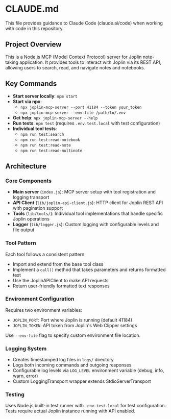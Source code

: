 # CLAUDE.md

This file provides guidance to Claude Code (claude.ai/code) when working with code in this repository.

## Project Overview

This is a Node.js MCP (Model Context Protocol) server for Joplin note-taking application. It provides tools to interact with Joplin via its REST API, allowing users to search, read, and navigate notes and notebooks.

## Key Commands

- **Start server locally**: `npm start`
- **Start via npx**: 
  - `npx joplin-mcp-server --port 41184 --token your_token`
  - `npx joplin-mcp-server --env-file /path/to/.env`
- **Get help**: `npx joplin-mcp-server --help`
- **Run tests**: `npm test` (requires `.env.test.local` with test configuration)
- **Individual tool tests**: 
  - `npm run test:search`
  - `npm run test:read-notebook`
  - `npm run test:read-note`
  - `npm run test:read-multinote`

## Architecture

### Core Components

- **Main server** (`index.js`): MCP server setup with tool registration and logging transport
- **API Client** (`lib/joplin-api-client.js`): HTTP client for Joplin REST API with pagination support
- **Tools** (`lib/tools/`): Individual tool implementations that handle specific Joplin operations
- **Logger** (`lib/logger.js`): Custom logging with configurable levels and file output

### Tool Pattern

Each tool follows a consistent pattern:
- Import and extend from the base tool class
- Implement a `call()` method that takes parameters and returns formatted text
- Use the JoplinAPIClient to make API requests
- Return user-friendly formatted text responses

### Environment Configuration

Requires two environment variables:
- `JOPLIN_PORT`: Port where Joplin is running (default 41184)
- `JOPLIN_TOKEN`: API token from Joplin's Web Clipper settings

Use `--env-file` flag to specify custom environment file location.

### Logging System

- Creates timestamped log files in `logs/` directory
- Logs both incoming commands and outgoing responses
- Configurable log levels via `LOG_LEVEL` environment variable (debug, info, warn, error)
- Custom LoggingTransport wrapper extends StdioServerTransport

### Testing

Uses Node.js built-in test runner with `.env.test.local` for test configuration. Tests require actual Joplin instance running with API enabled.